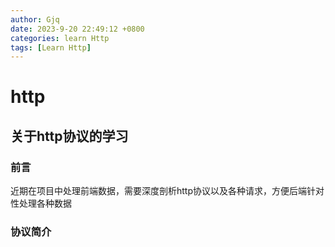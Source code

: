 ```yaml
---
author: Gjq
date: 2023-9-20 22:49:12 +0800
categories: learn Http
tags: [Learn Http]
---
```


# http

## 关于http协议的学习

### 前言

近期在项目中处理前端数据，需要深度剖析http协议以及各种请求，方便后端针对性处理各种数据

### 协议简介
